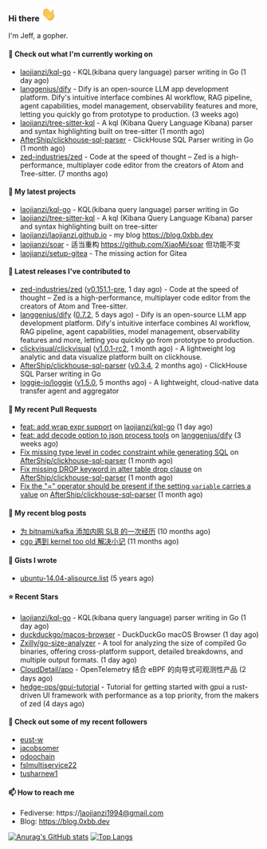 ### Hi there <img src="https://raw.githubusercontent.com/laojianzi/laojianzi/main/wave.gif" width="30px">

I'm Jeff, a gopher.

#### 👷 Check out what I'm currently working on

- [laojianzi/kql-go](https://github.com/laojianzi/kql-go) - KQL(kibana query language) parser writing in Go (1 day ago)
- [langgenius/dify](https://github.com/langgenius/dify) - Dify is an open-source LLM app development platform. Dify&#39;s intuitive interface combines AI workflow, RAG pipeline, agent capabilities, model management, observability features and more, letting you quickly go from prototype to production. (3 weeks ago)
- [laojianzi/tree-sitter-kql](https://github.com/laojianzi/tree-sitter-kql) - A kql (Kibana Query Language Kibana) parser and syntax highlighting built on tree-sitter (1 month ago)
- [AfterShip/clickhouse-sql-parser](https://github.com/AfterShip/clickhouse-sql-parser) - ClickHouse SQL Parser writing in Go (1 month ago)
- [zed-industries/zed](https://github.com/zed-industries/zed) - Code at the speed of thought – Zed is a high-performance, multiplayer code editor from the creators of Atom and Tree-sitter. (7 months ago)

#### 🌱 My latest projects

- [laojianzi/kql-go](https://github.com/laojianzi/kql-go) - KQL(kibana query language) parser writing in Go
- [laojianzi/tree-sitter-kql](https://github.com/laojianzi/tree-sitter-kql) - A kql (Kibana Query Language Kibana) parser and syntax highlighting built on tree-sitter
- [laojianzi/laojianzi.github.io](https://github.com/laojianzi/laojianzi.github.io) - my blog https://blog.0xbb.dev
- [laojianzi/soar](https://github.com/laojianzi/soar) - 适当重构 https://github.com/XiaoMi/soar 但功能不变
- [laojianzi/setup-gitea](https://github.com/laojianzi/setup-gitea) - The missing action for Gitea

#### 🔭 Latest releases I've contributed to

- [zed-industries/zed](https://github.com/zed-industries/zed) ([v0.151.1-pre](https://github.com/zed-industries/zed/releases/tag/v0.151.1-pre), 1 day ago) - Code at the speed of thought – Zed is a high-performance, multiplayer code editor from the creators of Atom and Tree-sitter.
- [langgenius/dify](https://github.com/langgenius/dify) ([0.7.2](https://github.com/langgenius/dify/releases/tag/0.7.2), 5 days ago) - Dify is an open-source LLM app development platform. Dify&#39;s intuitive interface combines AI workflow, RAG pipeline, agent capabilities, model management, observability features and more, letting you quickly go from prototype to production.
- [clickvisual/clickvisual](https://github.com/clickvisual/clickvisual) ([v1.0.1-rc2](https://github.com/clickvisual/clickvisual/releases/tag/v1.0.1-rc2), 1 month ago) - A lightweight log analytic and data visualize platform  built on clickhouse.
- [AfterShip/clickhouse-sql-parser](https://github.com/AfterShip/clickhouse-sql-parser) ([v0.3.4](https://github.com/AfterShip/clickhouse-sql-parser/releases/tag/v0.3.4), 2 months ago) - ClickHouse SQL Parser writing in Go
- [loggie-io/loggie](https://github.com/loggie-io/loggie) ([v1.5.0](https://github.com/loggie-io/loggie/releases/tag/v1.5.0), 5 months ago) - A lightweight, cloud-native data transfer agent and aggregator

#### 🔨 My recent Pull Requests

- [feat: add wrap expr support](https://github.com/laojianzi/kql-go/pull/5) on [laojianzi/kql-go](https://github.com/laojianzi/kql-go) (1 day ago)
- [feat: add decode option to json process tools](https://github.com/langgenius/dify/pull/7138) on [langgenius/dify](https://github.com/langgenius/dify) (3 weeks ago)
- [Fix missing type level in codec constraint while generating SQL](https://github.com/AfterShip/clickhouse-sql-parser/pull/82) on [AfterShip/clickhouse-sql-parser](https://github.com/AfterShip/clickhouse-sql-parser) (1 month ago)
- [Fix missing DROP keyword in alter table drop clause](https://github.com/AfterShip/clickhouse-sql-parser/pull/81) on [AfterShip/clickhouse-sql-parser](https://github.com/AfterShip/clickhouse-sql-parser) (1 month ago)
- [Fix the &#34;=&#34; operator should be present if the setting `variable` carries a value](https://github.com/AfterShip/clickhouse-sql-parser/pull/80) on [AfterShip/clickhouse-sql-parser](https://github.com/AfterShip/clickhouse-sql-parser) (1 month ago)

#### 📜 My recent blog posts

- [为 bitnami/kafka 添加内网 SLB 的一次经历](https://blog.0xbb.devhttps://blog.0xbb.dev/posts/bitnami-kafka-slb/) (10 months ago)
- [cgo 遇到 kernel too old 解决小记](https://blog.0xbb.devhttps://blog.0xbb.dev/posts/cgo-kernel-too-old/) (11 months ago)

#### 📓 Gists I wrote

- [ubuntu-14.04-alisource.list](https://gist.github.com/07e2a6bf71a7457b6bd0526b174e744d) (5 years ago)

#### ⭐ Recent Stars

- [laojianzi/kql-go](https://github.com/laojianzi/kql-go) - KQL(kibana query language) parser writing in Go (1 day ago)
- [duckduckgo/macos-browser](https://github.com/duckduckgo/macos-browser) - DuckDuckGo macOS Browser (1 day ago)
- [Zxilly/go-size-analyzer](https://github.com/Zxilly/go-size-analyzer) - A tool for analyzing the size of compiled Go binaries, offering cross-platform support, detailed breakdowns, and multiple output formats. (1 day ago)
- [CloudDetail/apo](https://github.com/CloudDetail/apo) - OpenTelemetry 结合 eBPF 的向导式可观测性产品 (2 days ago)
- [hedge-ops/gpui-tutorial](https://github.com/hedge-ops/gpui-tutorial) - Tutorial for getting started with gpui a rust-driven UI framework with performance as a top priority, from the makers of zed (4 days ago)

#### 👯 Check out some of my recent followers

- [eust-w](https://github.com/eust-w)
- [jacobsomer](https://github.com/jacobsomer)
- [odoochain](https://github.com/odoochain)
- [fslmultiservice22](https://github.com/fslmultiservice22)
- [tusharnew1](https://github.com/tusharnew1)

#### 📫 How to reach me

- Fediverse: https://laojianzi1994@gmail.com
- Blog: https://blog.0xbb.dev


[![Anurag's GitHub stats](https://github-readme-stats.vercel.app/api?username=laojianzi&count_private=true&show_icons=true&theme=vue-dark&include_all_commits=true)](https://github.com/laojianzi/laojianzi)
[![Top Langs](https://github-readme-stats.vercel.app/api/top-langs/?username=laojianzi&theme=vue-dark)](https://github.com/laojianzi/laojianzi)
